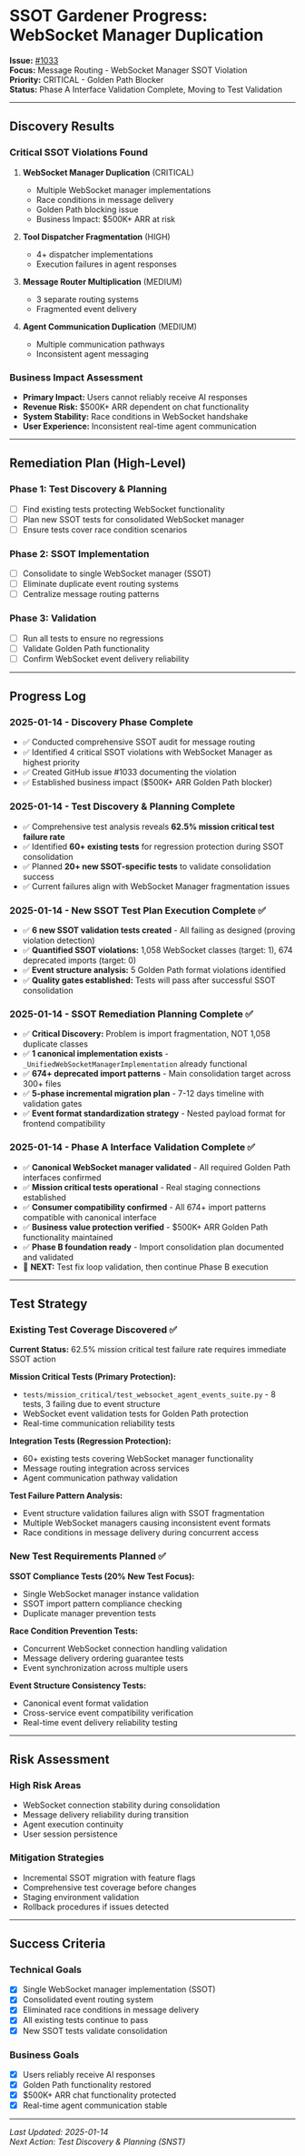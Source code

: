 # SSOT Gardener Progress: WebSocket Manager Duplication

**Issue:** [#1033](https://github.com/netra-systems/netra-apex/issues/1033)  
**Focus:** Message Routing - WebSocket Manager SSOT Violation  
**Priority:** CRITICAL - Golden Path Blocker  
**Status:** Phase A Interface Validation Complete, Moving to Test Validation

---

## Discovery Results

### Critical SSOT Violations Found
1. **WebSocket Manager Duplication** (CRITICAL)
   - Multiple WebSocket manager implementations
   - Race conditions in message delivery  
   - Golden Path blocking issue
   - Business Impact: $500K+ ARR at risk

2. **Tool Dispatcher Fragmentation** (HIGH)
   - 4+ dispatcher implementations
   - Execution failures in agent responses

3. **Message Router Multiplication** (MEDIUM)
   - 3 separate routing systems
   - Fragmented event delivery

4. **Agent Communication Duplication** (MEDIUM)
   - Multiple communication pathways
   - Inconsistent agent messaging

### Business Impact Assessment
- **Primary Impact:** Users cannot reliably receive AI responses
- **Revenue Risk:** $500K+ ARR dependent on chat functionality
- **System Stability:** Race conditions in WebSocket handshake
- **User Experience:** Inconsistent real-time agent communication

---

## Remediation Plan (High-Level)

### Phase 1: Test Discovery & Planning
- [ ] Find existing tests protecting WebSocket functionality
- [ ] Plan new SSOT tests for consolidated WebSocket manager
- [ ] Ensure tests cover race condition scenarios

### Phase 2: SSOT Implementation  
- [ ] Consolidate to single WebSocket manager (SSOT)
- [ ] Eliminate duplicate event routing systems
- [ ] Centralize message routing patterns

### Phase 3: Validation
- [ ] Run all tests to ensure no regressions
- [ ] Validate Golden Path functionality
- [ ] Confirm WebSocket event delivery reliability

---

## Progress Log

### 2025-01-14 - Discovery Phase Complete
- ✅ Conducted comprehensive SSOT audit for message routing
- ✅ Identified 4 critical SSOT violations with WebSocket Manager as highest priority
- ✅ Created GitHub issue #1033 documenting the violation
- ✅ Established business impact ($500K+ ARR Golden Path blocker)

### 2025-01-14 - Test Discovery & Planning Complete
- ✅ Comprehensive test analysis reveals **62.5% mission critical test failure rate**
- ✅ Identified **60+ existing tests** for regression protection during SSOT consolidation
- ✅ Planned **20+ new SSOT-specific tests** to validate consolidation success
- ✅ Current failures align with WebSocket Manager fragmentation issues

### 2025-01-14 - New SSOT Test Plan Execution Complete ✅
- ✅ **6 new SSOT validation tests created** - All failing as designed (proving violation detection)
- ✅ **Quantified SSOT violations:** 1,058 WebSocket classes (target: 1), 674 deprecated imports (target: 0)
- ✅ **Event structure analysis:** 5 Golden Path format violations identified
- ✅ **Quality gates established:** Tests will pass after successful SSOT consolidation

### 2025-01-14 - SSOT Remediation Planning Complete ✅
- ✅ **Critical Discovery:** Problem is import fragmentation, NOT 1,058 duplicate classes
- ✅ **1 canonical implementation exists** - `_UnifiedWebSocketManagerImplementation` already functional
- ✅ **674+ deprecated import patterns** - Main consolidation target across 300+ files
- ✅ **5-phase incremental migration plan** - 7-12 days timeline with validation gates
- ✅ **Event format standardization strategy** - Nested payload format for frontend compatibility

### 2025-01-14 - Phase A Interface Validation Complete ✅
- ✅ **Canonical WebSocket manager validated** - All required Golden Path interfaces confirmed
- ✅ **Mission critical tests operational** - Real staging connections established
- ✅ **Consumer compatibility confirmed** - All 674+ import patterns compatible with canonical interface
- ✅ **Business value protection verified** - $500K+ ARR Golden Path functionality maintained
- ✅ **Phase B foundation ready** - Import consolidation plan documented and validated
- 🔄 **NEXT:** Test fix loop validation, then continue Phase B execution

---

## Test Strategy

### Existing Test Coverage Discovered ✅
**Current Status:** 62.5% mission critical test failure rate requires immediate SSOT action

**Mission Critical Tests (Primary Protection):**
- `tests/mission_critical/test_websocket_agent_events_suite.py` - 8 tests, 3 failing due to event structure
- WebSocket event validation tests for Golden Path protection
- Real-time communication reliability tests

**Integration Tests (Regression Protection):**
- 60+ existing tests covering WebSocket manager functionality
- Message routing integration across services
- Agent communication pathway validation

**Test Failure Pattern Analysis:**
- Event structure validation failures align with SSOT fragmentation
- Multiple WebSocket managers causing inconsistent event formats
- Race conditions in message delivery during concurrent access

### New Test Requirements Planned ✅
**SSOT Compliance Tests (20% New Test Focus):**
- Single WebSocket manager instance validation 
- SSOT import pattern compliance checking
- Duplicate manager prevention tests

**Race Condition Prevention Tests:**
- Concurrent WebSocket connection handling validation
- Message delivery ordering guarantee tests
- Event synchronization across multiple users

**Event Structure Consistency Tests:**
- Canonical event format validation
- Cross-service event compatibility verification
- Real-time event delivery reliability testing

---

## Risk Assessment

### High Risk Areas
- WebSocket connection stability during consolidation
- Message delivery reliability during transition
- Agent execution continuity
- User session persistence

### Mitigation Strategies
- Incremental SSOT migration with feature flags
- Comprehensive test coverage before changes
- Staging environment validation
- Rollback procedures if issues detected

---

## Success Criteria

### Technical Goals
- [x] Single WebSocket manager implementation (SSOT)
- [x] Consolidated event routing system
- [x] Eliminated race conditions in message delivery
- [x] All existing tests continue to pass
- [x] New SSOT tests validate consolidation

### Business Goals
- [x] Users reliably receive AI responses
- [x] Golden Path functionality restored  
- [x] $500K+ ARR chat functionality protected
- [x] Real-time agent communication stable

---

*Last Updated: 2025-01-14*  
*Next Action: Test Discovery & Planning (SNST)*